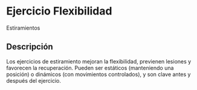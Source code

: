 # Ejercicio Flexibilidad
Estiramientos
## Descripción
Los ejercicios de estiramiento mejoran la flexibilidad, previenen lesiones y favorecen la recuperación. Pueden ser estáticos (manteniendo una posición) o dinámicos (con movimientos controlados), y son clave antes y después del ejercicio.
